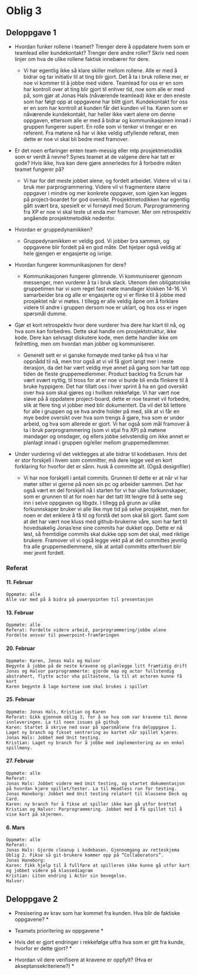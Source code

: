 # Oblig 3

## Deloppgave 1

* Hvordan funker rollene i teamet? Trenger dere å oppdatere hvem som er teamlead eller kundekontakt? Trenger dere andre roller? Skriv ned noen linjer om hva de ulike rollene faktisk innebærer for dere.
  * Vi har egentlig ikke så klare skiller mellom rollene. Alle er med å bidrar og tar initiativ til at ting blir gjort. Det å ta i bruk rollene mer, er noe vi kommer til å jobbe med videre. Teamlead for oss er en som har kontroll over at ting blir gjort til enhver tid, noe som alle er med på, som gjør at Jonas Hals (nåværende teamlead) ikke er den eneste som har følgt opp at oppgavene har blitt gjort. Kundekontakt for oss er en som har kontroll at kunden får det kunden vil ha. Karen som er nåværende kundekontakt, har heller ikke vært alene om denne oppgaven, ettersom alle er med å bidrar og kommunikasjonen innad i gruppen fungerer supert. En rolle som vi tenker vi trenger er en referent. Fra møtene nå har vi ikke veldig utfyllende referat, men dette er noe vi skal bli bedre med framover. 

* Er det noen erfaringer enten team-messig eller mtp prosjektmetodikk som er verdt å nevne? Synes teamet at de valgene dere har tatt er gode? Hvis ikke, hva kan dere gjøre annerledes for å forbedre måten teamet fungerer på?
  * Vi har for det meste jobbet alene, og fordelt arbeidet. Videre vil vi ta i bruk mer parprogrammering. Videre vil vi fragmentere større oppgaver i mindre og mer konkrete oppgaver, som igjen kan legges på project-boardet for god oversikt. Prosjektmetodikken har egentlig gått svært bra, spesielt er vi fornøyd med Scrum. Parprogrammering fra XP er noe vi skal teste ut enda mer framover. Mer om retrospektiv angående prosjektmetodikk nedenfor. 

* Hvordan er gruppedynamikken?
  * Gruppedynamikken er veldig god. Vi jobber bra sammen, og oppgavene blir fordelt på en god måte. Det hjelper også veldig at hele gjengen er engasjerte og ivrige. 

* Hvordan fungerer kommunikasjonen for dere?
  * Kommunikasjonen fungerer glimrende. Vi kommuniserer gjennom messenger, men vurderer å ta i bruk slack. Utenom den obligatoriske gruppetimen har vi som regel fast møte mandager klokken 14-16. Vi samarbeider bra og alle er engasjerte og vi er flinke til å jobbe med prosjektet når vi møtes. I tillegg er alle veldig åpne om å forklare videre til andre i gruppen dersom noe er uklart, og hos oss er ingen spørsmål dumme. 

* Gjør et kort retrospektiv hvor dere vurderer hva dere har klart til nå, og hva som kan forbedres. Dette skal handle om prosjektstruktur, ikke kode. Dere kan selvsagt diskutere kode, men dette handler ikke om feilretting, men om hvordan man jobber og kommuniserer.
  * Generelt sett er vi ganske fornøyde med tanke på hva vi har oppnådd til nå, men tror også at vi vil få gjort langt mer i neste iterasjon, da det har vært veldig mye annet på gang som har tatt opp tiden de fleste gruppemedlemmer. Product backlog fra Scrum har vært svært nyttig, til tross for at er noe vi burde bli enda flinkere til å bruke hyppigere. Det har tillatt oss i hver sprint å ha en god oversikt over hva som skal gjøres og i hvilken rekkefølge. Vi har vært noe sløve på å oppdatere project-board, dette er noe teamet vil forbedre, slik at flere ting vi jobber med blir dokumentert. Da vil det bli lettere for alle i gruppen og se hva andre holder på med, slik at vi får en mye bedre oversikt over hva som trengs å gjøre, hva som er under arbeid, og hva som allerede er gjort. Vi har også som mål framover å ta i bruk parprogrammering (som vi stjal fra XP) på møtene mandager og onsdager, og ellers jobbe selvstendig om ikke annet er planlagt innad i gruppen og/eller mellom gruppemedlemmer. 

* Under vurdering vil det vektlegges at alle bidrar til kodebasen. Hvis det er stor forskjell i hvem som committer, må dere legge ved en kort forklaring for hvorfor det er sånn. husk å committe alt. (Også designfiler)
  * Vi har noe forskjell i antall commits. Grunnen til dette er at når vi har møter sitter vi gjerne på noen sin pc og arbeider sammen. Det har også vært en del forskjell nå i starten for vi har ulike forkunnskaper, som er grunnen til at for noen har det tatt litt lengre tid å sette seg inn i selve oppgaven og libgdx. I tillegg på grunn av ulike forkunnskaper bruker vi alle like mye tid på selve prosjektet, men for noen er det enklere å få til og forstå det som skal bli gjort. Samt som at det har vært noe kluss med github-brukerne våre, som har ført til hovedsakelig Jonas’ene sine commits har dukket opp. Dette er nå løst, så fremtidige commits skal dukke opp som det skal, med riktige brukere. Framover vil vi også legge vekt på at det committes jevnlig fra alle gruppemedlemmene, slik at antall committs etterhvert blir mer jevnt fordelt.


### Referat

#### 11. Februar
    Oppmøte: alle
    Alle var med på å bidra på powerpointen til presentasjon 

#### 13. Februar
    Oppmøte: alle
    Referat: Fordelte videre arbeid, parprogrammering/jobbe alene
    Fordelte ansvar til powerpoint-framføringen


#### 20. Februar
    Oppmøte: Karen, Jonas Hals og Halvor
    Begynte å jobbe på de neste kravene og planlegge litt framtidig drift
    Jonas og Halvor parprogrammerte: gjorde map og actor fullstendig abstrahert, flytte actor vha piltastene, la til at actoren kunne få kort
    Karen begynte å lage kortene som skal brukes i spillet

#### 25. Februar
    Oppmøte: Jonas Hals, Kristian og Karen
    Referat: Gikk gjennom oblig 3, for å se hva som var kravene til denne innleveringen. La til noen issues på github
    Karen: Startet å skrive ned svar på spørsmålene fra deloppgave 1. Laget ny branch og fikset sentrering av kartet når spillet kjøres. 
    Jonas Hals: Jobbet med Unit testing.
    Kristian: Laget ny branch for å jobbe med implementering av en enkel spillmeny.

#### 27. Februar
    Oppmøte: alle
    Referat: 
    Jonas Hals: Jobbet videre med Unit testing, og startet dokumentasjon på hvordan kjøre spillet/tester. La til Headless run for testing.
    Jonas Haneborg: Jobbet med Unit testing relatert til klassene Deck og Card. 
    Karen: ny branch for å fikse at spiller ikke kan gå utfor brettet
    Kristian og Halvor: Parprogrammering. Jobbet med å få spillet til å vise kort på skjermen.

#### 6. Mars
    Oppmøte: alle
    Referat: 
    Jonas Hals: Gjorde cleanup i kodebasen. Gjennomgang av retteskjema Oblig 2. Fikse så git-brukere kommer opp på “Collaborators”.
    Jonas Haneborg: 
    Karen: fikk hjelp til å fullføre at spilleren ikke kunne gå utfor kart og jobbet videre på klassediagram
    Kristian: Liten endring i Actor sin bevegelse.
    Halvor:


## Deloppgave 2

* Presisering av krav som har kommet fra kunden. Hva blir de faktiske oppgavene?
  * 

* Teamets prioritering av oppgavene
  * 

* Hvis det er gjort endringer i rekkefølge utfra hva som er gitt fra kunde, hvorfor er dette gjort?
  * 

* Hvordan vil dere verifisere at kravene er oppfylt? (Hva er akseptansekriteriene?)
  * 

